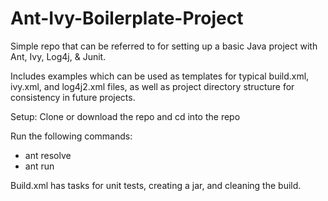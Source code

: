 # Ant-Ivy-Boilerplate-Project
Simple repo that can be referred to for setting up a basic Java project with Ant, Ivy, Log4j, &amp; Junit. 

Includes examples which can be used as templates for typical build.xml, ivy.xml, and log4j2.xml files, as well as project directory structure for consistency in future projects.

Setup:
Clone or download the repo and cd into the repo

Run the following commands:
* ant resolve
* ant run

Build.xml has tasks for unit tests, creating a jar, and cleaning the build.

